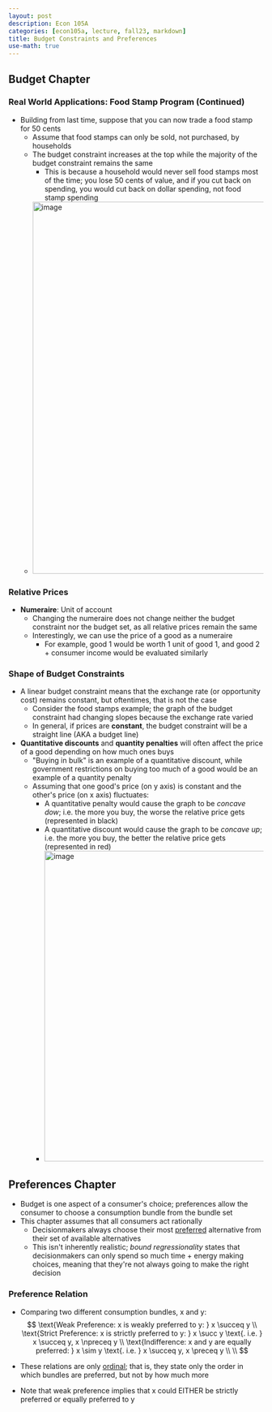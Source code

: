 ```yaml
---
layout: post
description: Econ 105A
categories: [econ105a, lecture, fall23, markdown]
title: Budget Constraints and Preferences
use-math: true
---
```


## Budget Chapter

### Real World Applications: Food Stamp Program (Continued)

- Building from last time, suppose that you can now trade a food stamp for 50 cents
    - Assume that food stamps can only be sold, not purchased, by households
    - The budget constraint increases at the top while the majority of the budget constraint remains the same
        - This is because a household would never sell food stamps most of the time; you lose 50 cents of value, and if you cut back on spending, you would cut back on dollar spending, not food stamp spending
    - <img width="733" alt="image" src="https://github.com/tonyhieu/college-notes/assets/54915685/4da6f1b5-70e2-4765-9800-17617cc28395">

### Relative Prices

- **Numeraire**: Unit of account
    - Changing the numeraire does not change neither the budget constraint nor the budget set, as all relative prices remain the same
    - Interestingly, we can use the price of a good as a numeraire
        - For example, good 1 would be worth 1 unit of good 1, and good 2 + consumer income would be evaluated similarly

### Shape of Budget Constraints

- A linear budget constraint means that the exchange rate (or opportunity cost) remains constant, but oftentimes, that is not the case
    - Consider the food stamps example; the graph of the budget constraint had changing slopes because the exchange rate varied
    - In general, if prices are **constant**, the budget constraint will be a straight line (AKA a budget line)
- **Quantitative discounts** and **quantity penalties** will often affect the price of a good depending on how much ones buys
    - "Buying in bulk" is an example of a quantitative discount, while government restrictions on buying too much of a good would be an example of a quantity penalty
    - Assuming that one good's price (on y axis) is constant and the other's price (on x axis) fluctuates:
        - A quantitative penalty would cause the graph to be *concave dow*; i.e. the more you buy, the worse the relative price gets (represented in black)
        - A quantitative discount would cause the graph to be *concave up*; i.e. the more you buy, the better the relative price gets (represented in red)
        - <img width="612" alt="image" src="https://github.com/tonyhieu/college-notes/assets/54915685/06a19dd6-a791-47c6-832c-9d0a770c4067">

## Preferences Chapter

- Budget is one aspect of a consumer's choice; preferences allow the consumer to choose a consumption bundle from the bundle set
- This chapter assumes that all consumers act rationally
    - Decisionmakers always choose their most <u>preferred</u> alternative from their set of available alternatives
    - This isn't inherently realistic; *bound regressionality* states that decisionmakers can only spend so much time + energy making choices, meaning that they're not always going to make the right decision

### Preference Relation

- Comparing two different consumption bundles, x and y:
$$
\text{Weak Preference: x is weakly preferred to y: } x \succeq y \\
\text{Strict Preference: x is strictly preferred to y: } x \succ y \text{. i.e. } x \succeq y, x \npreceq y \\
\text{Indifference: x and y are equally preferred: } x \sim y \text{. i.e. } x \succeq y, x \preceq y \\ \\
$$

- These relations are only <u>ordinal</u>; that is, they state only the order in which bundles are preferred, but not by how much more
- Note that weak preference implies that x could EITHER be strictly preferred or equally preferred to y